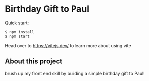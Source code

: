 # Birthday Gift to Paul

Quick start:

```
$ npm install
$ npm start
````

Head over to https://vitejs.dev/ to learn more about using vite
## About this project

brush up my front end skill by building a simple birthday gift to Paul!
